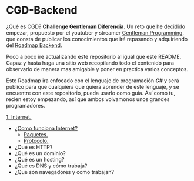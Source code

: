 # CGD-Backend

¿Qué es CGD? **Challenge Gentleman Diferencia**. Un reto que he decidido empezar, propuesto por el youtuber y streamer [Gentleman Programming](https://www.youtube.com/@GentlemanProgramming), que consta de publicar los conocimientos que iré repasando y adquiriendo del [Roadmap Backend](https://roadmap.sh/backend). 

Poco a poco ire actualizando este repositorio al igual que este README. Capaz y hasta haga una sitio web recopilando todo el contenido para observarlo de manera mas amigable y poner en practica varios conceptos.

Este Roadmap ira enfocado con el lenguaje de programación ***C#*** y será publico para que cualquiera que quiera aprender de este lenguaje, y se encuentre con este repositorio, pueda usarlo como guía. Así como tu, recien estoy empezando, así que ambos volvamonos unos grandes programadores.

[1. Internet.](Internet/internet.md/#internet)
  - [¿Como funciona Internet?](Internet/internet.md/#cómo-funciona-internet)
    - [Paquetes.](Internet/internet.md/#paquetes)
    - [Protocolo.](Internet/internet.md/#protocolo)
  - ¿Qué es HTTP?
  - ¿Qué es un dominio?
  - ¿Qué es un hosting?
  - ¿Qué es DNS y cómo trabaja?
  - ¿Qué son navegadores y como trabajan?
